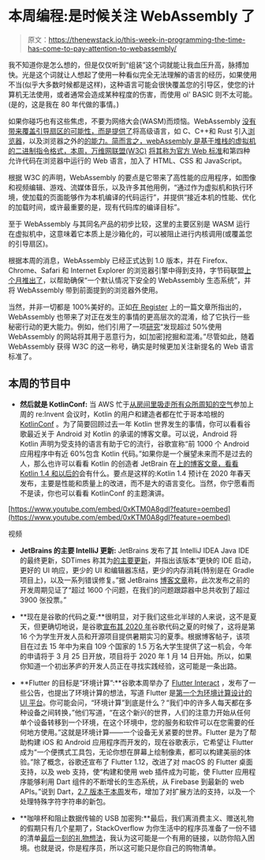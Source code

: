 # 本周编程:是时候关注 WebAssembly 了

> 原文：<https://thenewstack.io/this-week-in-programming-the-time-has-come-to-pay-attention-to-webassembly/>

我不知道你是怎么想的，但是仅仅听到“组装”这个词就能让我血压升高，脉搏加快。光是这个词就让人想起了使用一种看似完全无法理解的语言的经历，如果使用不当(似乎大多数时候都是这样)，这种语言可能会很快覆盖您的引导区，使您的计算机无法使用，或者通常会造成某种程度的伤害，而使用 ol' BASIC 则不太可能。(是的，这是我在 80 年代做的事情。)

如果你碰巧也有这些焦虑，不要为网络大会(WASM)而烦恼。WebAssembly [没有带来覆盖引导扇区的可能性，而是提供了](https://thenewstack.io/ready-web-assembly-revolution/)将高级语言，如 C、C++和 Rust 引入[浏览器](https://webassembly.org/docs/web/)，以及浏览器之外的[的能力。简而言之，webAssembly 是基于堆栈的虚拟机的二进制指令格式，本周，万维网联盟(W3C)](https://webassembly.org/docs/non-web/) [将其称为官方 Web 标准](https://www.w3.org/2019/12/pressrelease-wasm-rec.html.en)和第四种允许代码在浏览器中运行的 Web 语言，加入了 HTML、CSS 和 JavaScript。

根据 W3C 的声明，WebAssembly 的要点是它带来了高性能的应用程序，如图像和视频编辑、游戏、流媒体音乐，以及许多其他用例，“通过作为虚拟机和执行环境，使加载的页面能够作为本机编译的代码运行”，并提供“接近本机的性能、优化的加载时间，或许最重要的是，现有代码库的编译目标”。

至于 WebAssembly 与其同名产品的初步比较，这里的主要区别是 WASM 运行在虚拟机中，这意味着它本质上是沙箱化的，可以被阻止进行内核调用(或覆盖您的引导扇区)。

根据本周的消息，WebAssembly 已经正式达到 1.0 版本，并在 Firefox、Chrome、Safari 和 Internet Explorer 的浏览器引擎中得到支持，字节码联盟[上个月推出了](https://hacks.mozilla.org/2019/11/announcing-the-bytecode-alliance/)，以帮助确保“一个默认情况下安全的 WebAssembly 生态系统”，并将 WebAssembly 带到前面提到的浏览器外使用。

当然，并非一切都是 100%美好的。正如[在 Register](https://www.theregister.co.uk/2019/12/06/webassembly_w3c_standard/) 上的一篇文章所指出的，WebAssembly 也带来了对正在发生的事情的更高层次的混淆，给了它执行一些秘密行动的更大能力。例如，他们引用了一项[研究](https://www.sec.cs.tu-bs.de/pubs/2019a-dimva.pdf)“发现超过 50%使用 WebAssembly 的网站将其用于恶意行为，如[加密]挖掘和混淆。”尽管如此，随着 WebAssembly 获得 W3C 的这一称号，确实是时候更加关注新提名的 Web 语言标准了。

## 本周的节目中

*   **然后就是 KotlinConf:** 当 AWS 忙于[从房间里吸走所有众所周知的空气](/this-week-in-programming-aws-reinvent-for-developers/)参加上周的 re:Invent 会议时，Kotlin 的用户和建造者都在忙于哥本哈根的 [KotlinConf](https://kotlinconf.com/) 。为了简要回顾过去一年 Kotlin 世界发生的事情，你可以看看谷歌最近关于 Android 对 Kotlin 的承诺的博客文章。可以说，Android 将 Kotlin 声明为受支持的语言有助于它的流行，谷歌宣称“前 1000 个 Android 应用程序中有近 60%包含 Kotlin 代码。”如果你是一个展望未来而不是过去的人，那么也许可以看看 Kotlin 的创造者 JetBrain 在[上的博客文章，看看 Kotlin 1.4 和以后的](https://blog.jetbrains.com/kotlin/2019/12/what-to-expect-in-kotlin-1-4-and-beyond/)会有什么。要点是这样的:Kotlin 1.4 预计在 2020 年春天发布，主要是性能和质量上的改进，而不是大的语言变化。当然，你宁愿看而不是读，你也可以看看 KotlinConf 的主题演讲。

[https://www.youtube.com/embed/0xKTM0A8gdI?feature=oembed](https://www.youtube.com/embed/0xKTM0A8gdI?feature=oembed)

视频

*   **JetBrains 的主要 IntelliJ 更新:** JetBrains 发布了其 IntelliJ IDEA Java IDE 的最终更新，SDTimes 称其为[的主要更新](https://adtmag.com/articles/2019/12/11/intellij-idea-update.aspx)，并指出该版本“更快的 IDE 启动，更好的 UI 响应，更少的 UI 和编辑器冻结，更少的内存消耗(特别是在 Gradle 项目上)，以及一系列错误修复。”据 JetBrains [博客文章](https://blog.jetbrains.com/idea/2019/11/intellij-idea-2019-3-better-performance-and-quality/)称，此次发布之前的开发周期见证了“超过 1600 个问题，在我们的问题跟踪器中总共收到了超过 3900 张投票。”
*   **现在是谷歌的代码之夏:**很明显，对于我们这些北半球的人来说，这不是夏天，但更确切地说，是谷歌[宣布其 2020 年](http://opensource.googleblog.com/2019/12/announcing-google-summer-of-code-2020.html)谷歌代码之夏的时候了，这将是第 16 个为学生开发人员和开源项目提供暑期实习的夏季。根据博客帖子，该项目在过去 15 年中为来自 109 个国家的 1.5 万名大学生提供了这一机会，今年的申请将于 3 月 25 日开放，项目将于 2020 年 1 月 14 日开始。所以，如果你知道一个初出茅庐的开发人员正在寻找实践经验，这可能是一条出路。

*   **Flutter 的目标是“环境计算”:**谷歌本周举办了 [Flutter Interact](https://developers.google.com/events/flutter-interact) ，发布了一些公告，也提出了环境计算的想法，写道 Flutter 是[第一个为环境计算设计的 UI 平台](https://developers.googleblog.com/2019/12/flutter-ui-ambient-computing.html)。你可能会问，“环境计算”到底是什么？“我们中的许多人每天都在多种设备之间转换，”他们写道，“在这个新兴的世界，人们的注意力开始从任何单个设备转移到一个环境，在这个环境中，您的服务和软件可以在您需要的任何地方使用。”这就是环境计算——一个设备无关紧要的世界。Flutter 是为了帮助构建 iOS 和 Android 应用程序而开发的，现在谷歌表示，它希望让 Flutter 成为“一个便携式工具包，无论你想在屏幕上绘制像素，都可以构建美丽的体验。”除了概念，谷歌还宣布了 Flutter 1.12，改进了对 macOS 的 Flutter 桌面支持，以及 web 支持，使“构建和使用 web 插件成为可能，使 Flutter 应用程序能够利用 Dart 组件的不断增长的生态系统，从 Firebase 到最新的 web APIs。”说到 Dart，[2.7 版本于本周](https://medium.com/dartlang/dart-2-7-a3710ec54e97)发布，增加了对扩展方法的支持，以及一个处理特殊字符字符串的新包。
*   **咖啡杯和阻止数据传输的 USB 加密狗:**最后，我们离消费主义、赠送礼物的假期只有几个星期了，StackOverflow 为你生活中的程序员准备了一份不错的清单[最后一刻的礼物想法](https://stackoverflow.blog/2019/12/12/last-minute-gift-ideas-for-the-programmer-in-your-life/)，我认为这可能是一个有用的链接，以防你陷入困境。也就是说，你是程序员，所以这可能只是你自己的购物清单。

<svg xmlns:xlink="http://www.w3.org/1999/xlink" viewBox="0 0 68 31" version="1.1"><title>Group</title> <desc>Created with Sketch.</desc></svg>